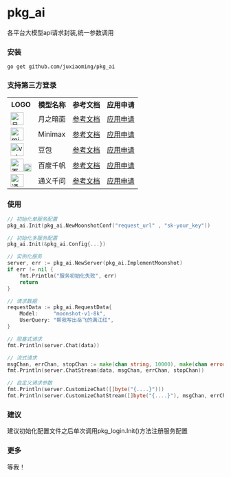 # pkg_ai
各平台大模型api请求封装,统一参数调用
### 安装
```
go get github.com/juxiaoming/pkg_ai
```

### 支持第三方登录
<table>
    <tr><th>LOGO</th><th>模型名称</th><th>参考文档</th><th>应用申请</th></tr>
    <tr>
        <td><img src="https://platform.moonshot.cn/logo.png" height="30" title="月之暗面"></td>
        <td>月之暗面</td>
        <td><a target="_blank" href="https://platform.moonshot.cn/docs/api/chat#%E5%AD%97%E6%AE%B5%E8%AF%B4%E6%98%8E">参考文档</a></td>
        <td><a target="_blank" href="https://platform.moonshot.cn/console/api-keys">应用申请</a></td>
    </tr>
    <tr>
        <td><img src="https://filecdn.minimax.chat/public/Group.png?x-oss-process=image/format,webp" height="30" title="minimax"></td>
        <td>Minimax</td>
        <td><a target="_blank" href="https://platform.minimaxi.com/document/ChatCompletion%20v2?key=66701d281d57f38758d581d0">参考文档</a></td>
        <td><a target="_blank" href="https://platform.minimaxi.com/user-center/basic-information/interface-key">应用申请</a></td>
    </tr>
    <tr>
        <td><img src="https://portal.volccdn.com/obj/volcfe/logo/appbar_logo_dark.2.svg" height="30" title="volc"></td>
        <td>豆包</td>
        <td><a target="_blank" href="https://www.volcengine.com/docs/82379/1298454">参考文档</a></td>
        <td><a target="_blank" href="https://console.volcengine.com/ark/region:ark+cn-beijing/apiKey">应用申请</a></td>
    </tr>
    <tr>
        <td><img src="https://nlp-eb.cdn.bcebos.com/static/eb/asset/logo.8a6b508d.png" height="30" title="百度千帆"><img src="https://nlp-eb.cdn.bcebos.com/static/eb/asset/logo-name.7e54ad31.png" height="18" title="百度千帆"></td>
        <td>百度千帆</td>
        <td><a target="_blank" href="https://cloud.baidu.com/doc/WENXINWORKSHOP/s/clntwmv7t#http%E8%B0%83%E7%94%A8">参考文档</a></td>
        <td><a target="_blank" href="https://console.bce.baidu.com/qianfan/ais/console/applicationConsole/application/v1">应用申请</a></td>
    </tr>
    <tr>
        <td><img src="https://img.alicdn.com/imgextra/i1/O1CN01AKUdEM1qP6BQVaYhT_!!6000000005487-2-tps-512-512.png" height="30" title="通义千问"></td>
        <td>通义千问</td>
        <td><a target="_blank" href="https://help.aliyun.com/zh/dashscope/developer-reference/use-qwen">参考文档</a></td>
        <td><a target="_blank" href="https://dashscope.console.aliyun.com/apiKey">应用申请</a></td>
    </tr>
</table>

### 使用
```go
// 初始化单服务配置
pkg_ai.Init(pkg_ai.NewMoonshotConf("request_url" , "sk-your_key"))

// 初始化多服务配置
pkg_ai.Init(&pkg_ai.Config{...})

// 实例化服务
server, err := pkg_ai.NewServer(pkg_ai.ImplementMoonshot)
if err != nil {
    fmt.Println("服务初始化失败", err)
    return
}

// 请求数据
requestData := pkg_ai.RequestData{
    Model:     "moonshot-v1-8k",
    UserQuery: "帮我写出岳飞的满江红",
}

// 阻塞式请求
fmt.Println(server.Chat(data))

// 流式请求
msgChan, errChan, stopChan := make(chan string, 10000), make(chan error), make(chan struct{})
fmt.Println(server.ChatStream(data, msgChan, errChan, stopChan))

// 自定义请求参数
fmt.Println(server.CustomizeChat([]byte("{....}")))
fmt.Println(server.CustomizeChatStream([]byte("{....}"), msgChan, errChan, stopChan))
```
### 建议
建议初始化配置文件之后单次调用pkg_login.Init()方法注册服务配置
### 更多
等我！